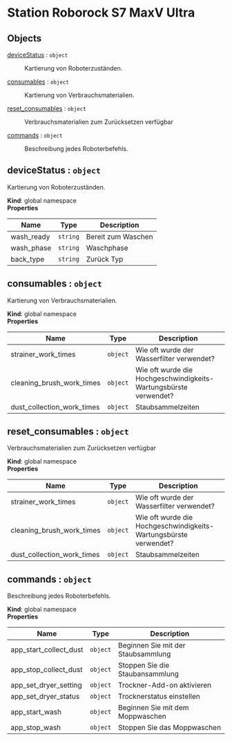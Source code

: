 # Station Roborock S7 MaxV Ultra

## Objects

<dl>
<dt><a href="#deviceStatus">deviceStatus</a> : <code>object</code></dt>
<dd><p>Kartierung von Roboterzuständen.</p>
</dd>
<dt><a href="#consumables">consumables</a> : <code>object</code></dt>
<dd><p>Kartierung von Verbrauchsmaterialien.</p>
</dd>
<dt><a href="#reset_consumables">reset_consumables</a> : <code>object</code></dt>
<dd><p>Verbrauchsmaterialien zum Zurücksetzen verfügbar</p>
</dd>
<dt><a href="#commands">commands</a> : <code>object</code></dt>
<dd><p>Beschreibung jedes Roboterbefehls.</p>
</dd>
</dl>

<a name="deviceStatus"></a>

## deviceStatus : <code>object</code>
Kartierung von Roboterzuständen.

**Kind**: global namespace  
**Properties**

| Name | Type | Description |
| --- | --- | --- |
| wash_ready | <code>string</code> | Bereit zum Waschen |
| wash_phase | <code>string</code> | Waschphase |
| back_type | <code>string</code> | Zurück Typ |

<a name="consumables"></a>

## consumables : <code>object</code>
Kartierung von Verbrauchsmaterialien.

**Kind**: global namespace  
**Properties**

| Name | Type | Description |
| --- | --- | --- |
| strainer_work_times | <code>object</code> | Wie oft wurde der Wasserfilter verwendet? |
| cleaning_brush_work_times | <code>object</code> | Wie oft wurde die Hochgeschwindigkeits-Wartungsbürste verwendet? |
| dust_collection_work_times | <code>object</code> | Staubsammelzeiten |

<a name="reset_consumables"></a>

## reset\_consumables : <code>object</code>
Verbrauchsmaterialien zum Zurücksetzen verfügbar

**Kind**: global namespace  
**Properties**

| Name | Type | Description |
| --- | --- | --- |
| strainer_work_times | <code>object</code> | Wie oft wurde der Wasserfilter verwendet? |
| cleaning_brush_work_times | <code>object</code> | Wie oft wurde die Hochgeschwindigkeits-Wartungsbürste verwendet? |
| dust_collection_work_times | <code>object</code> | Staubsammelzeiten |

<a name="commands"></a>

## commands : <code>object</code>
Beschreibung jedes Roboterbefehls.

**Kind**: global namespace  
**Properties**

| Name | Type | Description |
| --- | --- | --- |
| app_start_collect_dust | <code>object</code> | Beginnen Sie mit der Staubsammlung |
| app_stop_collect_dust | <code>object</code> | Stoppen Sie die Staubansammlung |
| app_set_dryer_setting | <code>object</code> | Trockner-Add-on aktivieren |
| app_set_dryer_status | <code>object</code> | Trocknerstatus einstellen |
| app_start_wash | <code>object</code> | Beginnen Sie mit dem Moppwaschen |
| app_stop_wash | <code>object</code> | Stoppen Sie das Moppwaschen |

